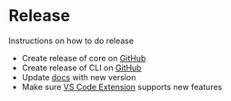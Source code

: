 # Release
Instructions on how to do release

- Create release of core on [GitHub](https://github.com/thelang-io/the/releases/new)
- Create release of CLI on [GitHub](https://github.com/thelang-io/cli/releases/new)
- Update [docs](https://github.com/thelang-io/docs.thelang.io) with new version
- Make sure [VS Code Extension](https://github.com/thelang-io/vscode-the) supports new features
